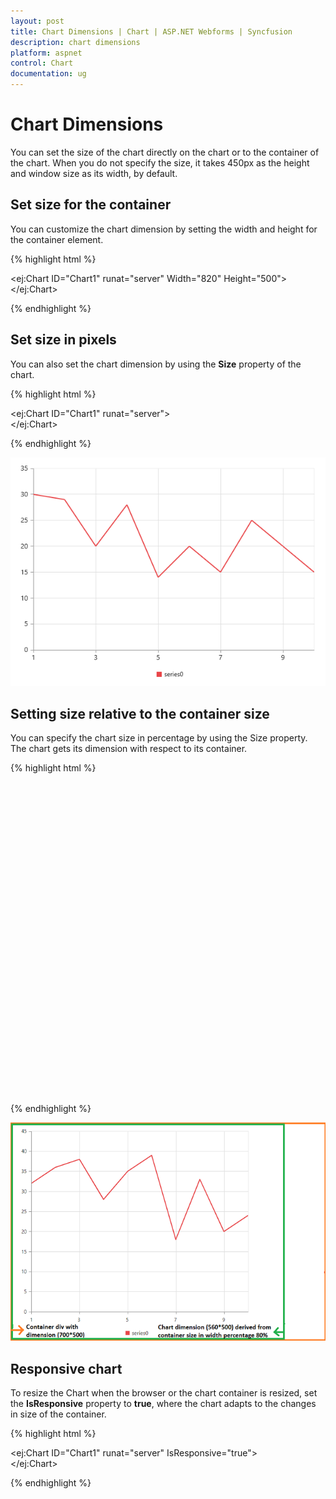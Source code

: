 ```yaml
---
layout: post
title: Chart Dimensions | Chart | ASP.NET Webforms | Syncfusion
description: chart dimensions
platform: aspnet
control: Chart
documentation: ug
---
```


# Chart Dimensions

You can set the size of the chart directly on the chart or to the container of the chart. When you do not specify the size, it takes 450px as the height and window size as its width, by default. 

## Set size for the container

You can customize the chart dimension by setting the width and height for the container element. 

{% highlight html %}

<ej:Chart ID="Chart1" runat="server" Width="820" Height="500">    
</ej:Chart>

{% endhighlight %}


## Set size in pixels

You can also set the chart dimension by using the **Size** property of the chart. 

{% highlight html %}


<ej:Chart ID="Chart1" runat="server">    
    <Size Width="600" Height="450"></Size>
</ej:Chart>

{% endhighlight %}

![](Chart-Dimensions_images/Chart-Dimensions_img1.png)


## Setting size relative to the container size

You can specify the chart size in percentage by using the Size property. The chart gets its dimension with respect to its container.

{% highlight html %}

<div id="Chart1" style="width:700px; height:500px">  
   <ej:Chart ID="Chart1" runat="server">    
       <Size Width="80%"></Size>
   </ej:Chart>
</div>


{% endhighlight %}

![](Chart-Dimensions_images/Chart-Dimensions_img2.png)


## Responsive chart

To resize the Chart when the browser or the chart container is resized, set the **IsResponsive** property to **true**, where the chart adapts to the changes in size of the container.

{% highlight html %}

   <ej:Chart ID="Chart1" runat="server" IsResponsive="true">    
   </ej:Chart>

{% endhighlight %} 
